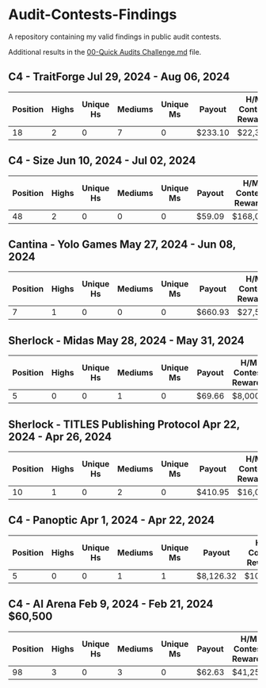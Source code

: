# Audit-Contests-Findings
A repository containing my valid findings in public audit contests.

Additional results in the [00-Quick Audits Challenge.md](https://github.com/Kalogerone/Audit-Contests-Findings/blob/main/00-Quick%20Audits%20Challenge.md) file.

## C4 - TraitForge Jul 29, 2024 - Aug 06, 2024

| Position | Highs | Unique Hs | Mediums | Unique Ms | Payout | H/M Contest Rewards |
|---|---|---|---|---|---|---|
| 18 | 2 | 0 | 7 | 0 | $233.10 | $22,300 |

## C4 - Size Jun 10, 2024 - Jul 02, 2024

| Position | Highs | Unique Hs | Mediums | Unique Ms | Payout | H/M Contest Rewards |
|---|---|---|---|---|---|---|
| 48 | 2 | 0 | 0 | 0 | $59.09 | $168,000 |

## Cantina - Yolo Games May 27, 2024 - Jun 08, 2024

| Position | Highs | Unique Hs | Mediums | Unique Ms | Payout | H/M Contest Rewards |
|---|---|---|---|---|---|---|
| 7 | 1 | 0 | 0 | 0 | $660.93 | $27,500 |

## Sherlock - Midas May 28, 2024 - May 31, 2024

| Position | Highs | Unique Hs | Mediums | Unique Ms | Payout | H/M Contest Rewards |
|---|---|---|---|---|---|---|
| 5 | 0 | 0 | 1 | 0 | $69.66 | $8,000 |

## Sherlock - TITLES Publishing Protocol Apr 22, 2024 - Apr 26, 2024

| Position | Highs | Unique Hs | Mediums | Unique Ms | Payout | H/M Contest Rewards |
|---|---|---|---|---|---|---|
| 10 | 1 | 0 | 2 | 0 | $410.95 | $16,000 |

## C4 - Panoptic Apr 1, 2024 - Apr 22, 2024 

| Position | Highs | Unique Hs | Mediums | Unique Ms | Payout | H/M Contest Rewards |
|---|---|---|---|---|---|---|
| 5 | 0 | 0 | 1 | 1 | $8,126.32 | $100,320 |

## C4 - AI Arena Feb 9, 2024 - Feb 21, 2024 $60,500

| Position | Highs | Unique Hs | Mediums | Unique Ms | Payout | H/M Contest Rewards |
|---|---|---|---|---|---|---|
| 98 | 3 | 0 | 3 | 0 | $62.63 | $41,250 |
